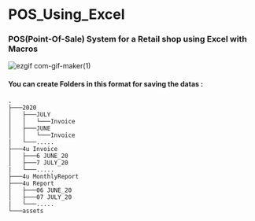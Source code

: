 # POS_Using_Excel

### POS(Point-Of-Sale) System for a Retail shop using Excel with Macros


![ezgif com-gif-maker(1)](https://user-images.githubusercontent.com/55757415/115178920-db314800-a0ef-11eb-87bf-b0c77dbbc6e2.gif)



#### You can create Folders in this format for saving the datas :


```
.
├───2020
│   ├───JULY
│   │   └───Invoice
│   ├───JUNE
│   │   └───Invoice
|   └───.....
├───4u Invoice
│   ├───6 JUNE_20
│   ├───7 JULY_20
|   └───.....
├───4u MonthlyReport
├───4u Report
│   ├───06 JUNE_20
│   ├───07 JULY_20
|   └───.....
└───assets
```
